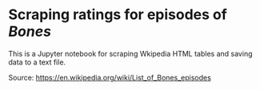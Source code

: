 # Scraping ratings for episodes of *Bones*
This is a Jupyter notebook for scraping Wkipedia HTML tables and saving data to a text file.

Source: https://en.wikipedia.org/wiki/List_of_Bones_episodes